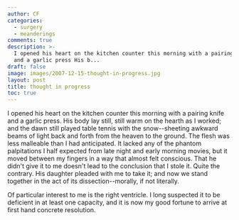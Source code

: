 ```yaml
---
author: CF
categories:
  - surgery
  - meanderings
comments: true
description: >-
  I opened his heart on the kitchen counter this morning with a pairing knife
  and a garlic press His b...
draft: false
image: images/2007-12-15-thought-in-progress.jpg
layout: post
title: thought in progress
toc: true
---
```

    
I opened his heart on the kitchen counter this morning with a pairing knife and a garlic press. His body lay still, still warm on the hearth as I worked; and the dawn still played table tennis with the snow--sheeting awkward beams of light back and forth from the heaven to the ground. The flesh was less malleable than I had anticipated. It lacked any of the phantom palpitations I half expected from late night and early morning movies, but it moved between my fingers in a way that almost felt conscious. That he didn't give it to me doesn't lead to the conclusion that I stole it. Quite the contrary. His daughter pleaded with me to take it; and now we stand together in the act of its dissection--morally, if not literally.    
    
Of particular interest to me is the right ventricle. I long suspected it to be deficient in at least one capacity, and it is now my good fortune to arrive at first hand concrete resolution.    
